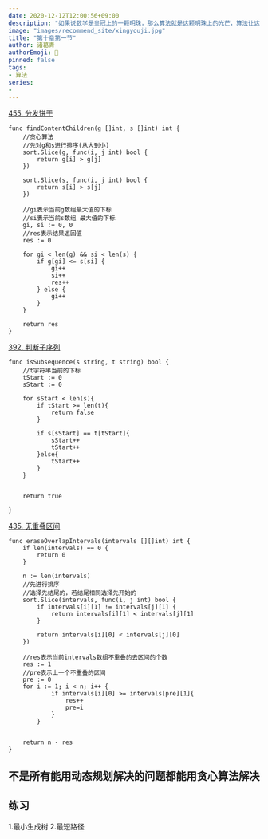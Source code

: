 ```yaml
---
date: 2020-12-12T12:00:56+09:00
description: "如果说数学是皇冠上的一颗明珠，那么算法就是这颗明珠上的光芒，算法让这颗明珠更加熠熠生辉，为科技进步和社会发展照亮了前进的路"
image: "images/recommend_site/xingyouji.jpg"
title: "第十章第一节"
author: 诸葛青
authorEmoji: 🎅
pinned: false
tags:
- 算法
series:
-   
---
```


[455. 分发饼干](https://leetcode-cn.com/problems/assign-cookies/)
```golang
func findContentChildren(g []int, s []int) int {
	//贪心算法
	//先对g和s进行排序(从大到小)
	sort.Slice(g, func(i, j int) bool {
		return g[i] > g[j]
	})

	sort.Slice(s, func(i, j int) bool {
		return s[i] > s[j]
	})

	//gi表示当前g数组最大值的下标
	//si表示当前s数组 最大值的下标
	gi, si := 0, 0
	//res表示结果返回值
	res := 0

	for gi < len(g) && si < len(s) {
		if g[gi] <= s[si] {
			gi++
			si++
			res++
		} else {
			gi++
		}
	}

	return res
}
```

[392. 判断子序列](https://leetcode-cn.com/problems/is-subsequence/)
```golang
func isSubsequence(s string, t string) bool {
    //t字符串当前的下标
    tStart := 0
    sStart := 0

    for sStart < len(s){
        if tStart >= len(t){
            return false
        }

        if s[sStart] == t[tStart]{
            sStart++
            tStart++
        }else{
            tStart++
        }
    }


    return true
    
}
```

[435. 无重叠区间](https://leetcode-cn.com/problems/non-overlapping-intervals/)
```golang
func eraseOverlapIntervals(intervals [][]int) int {
	if len(intervals) == 0 {
		return 0
	}

	n := len(intervals)
	//先进行排序
	//选择先结尾的，若结尾相同选择先开始的
	sort.Slice(intervals, func(i, j int) bool {
		if intervals[i][1] != intervals[j][1] {
			return intervals[i][1] < intervals[j][1]
		}

		return intervals[i][0] < intervals[j][0]
	})

	//res表示当前intervals数组不重叠的去区间的个数
	res := 1
	//pre表示上一个不重叠的区间
	pre := 0
	for i := 1; i < n; i++ {
			if intervals[i][0] >= intervals[pre][1]{
				res++
				pre=i
			}
		}


	return n - res
}
```

## 不是所有能用动态规划解决的问题都能用贪心算法解决

## 练习

1.最小生成树
2.最短路径